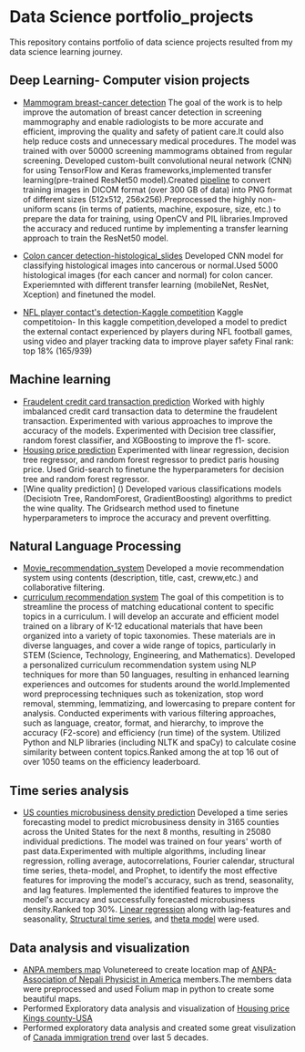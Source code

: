 # Data Science portfolio_projects
This repository contains portfolio of data science projects resulted from my data science learning journey.
## Deep Learning- Computer vision projects
* [Mammogram breast-cancer detection]()
The goal of the  work is to help improve  the automation of breast cancer detection in screening mammography and enable radiologists to be more accurate and efficient, improving the quality and safety of patient care.It could also help reduce costs and unnecessary medical procedures. The model was  trained with over 50000 screening mammograms obtained from regular screening. Developed custom-built convolutional neural network (CNN) for using TensorFlow and Keras frameworks,implemented transfer learning(pre-trained ResNet50 model).Created [pipeline](https://github.com/lchudal89/portfolio_projects/blob/main/Computer_vision/Breast_cancer_detection/dicom_to_png_pipeline.ipynb) to convert training images in DICOM format (over 300 GB of data) into PNG format of different sizes (512x512, 256x256).Preprocessed the highly non-uniform scans (in terms of patients, machine, exposure, size, etc.) to prepare the data for training, using OpenCV and PIL libraries.Improved the accuracy and reduced runtime by implementing a transfer learning approach to train the ResNet50 model.

* [Colon cancer detection-histological_slides](https://github.com/lchudal89/portfolio_projects/blob/main/Computer_vision/colon_cancer%20prediction/coloncancer-training.ipynb)
Developed CNN model for classifying histological images into cancerous or normal.Used 5000 histological images (for each cancer and normal) for colon cancer. Experiemnted with different transfer learning (mobileNet, ResNet, Xception) and finetuned the model. 
* [NFL player contact's detection-Kaggle competition](https://github.com/lchudal89/portfolio_projects/blob/main/Computer_vision/NFL_players_contact_detection/Contact-detection-kaggle.ipynb)
Kaggle competitoion- In this kaggle competition,developed a model to predict the external contact experienced by players during NFL football games, using video and player tracking data to improve player safety Final rank: top 18% (165/939)
## Machine learning
* [Fraudelent credit card transaction prediction](https://github.com/lchudal89/portfolio_projects/blob/main/Machine_learning_projects/Credit-card%20fraud%20detection.ipynb)
Worked with highly imbalanced credit card transaction data to determine the fraudelent transaction. Experimented with various approaches to improve the accuracy of the models. Experimented with Decision tree classifier, random forest classifier, and XGBoosting to improve the f1- score.
* [Housing price prediction](https://github.com/lchudal89/portfolio_projects/blob/main/Machine_learning_projects/paris-housing-prediction.ipynb)
Experimented with linear regression, decision tree regressor, and random forest regressor to predict paris housing price. Used Grid-search to finetune the hyperparameters for decision tree and random forest regressor.
* [Wine quality prediction] ()
Developed various classifications models (Decisiotn Tree, RandomForest, GradientBoosting) algorithms to predict the wine quality. The Gridsearch method used to finetune hyperparameters to improce the accuracy and prevent overfitting.

## Natural Language Processing
* [Movie_recommendation_system](https://github.com/lchudal89/portfolio_projects/blob/main/Natural_language_processing/movie-recommendation-system.ipynb)
Developed a movie recommendation system using contents (description, title, cast, creww,etc.) and collaborative filtering. 
* [curriculum recommendation system](https://github.com/lchudal89/portfolio_projects/blob/main/Natural_language_processing/curriculum-recommendation-system.ipynb)
The goal of this competition is to streamline the process of matching educational content to specific topics in a curriculum. I will develop an accurate and efficient model trained on a library of K-12 educational materials that have been organized into a variety of topic taxonomies. These materials are in diverse languages, and cover a wide range of topics, particularly in STEM (Science, Technology, Engineering, and Mathematics).
Developed a personalized curriculum recommendation system using NLP techniques for more than 50 languages, resulting in enhanced learning experiences and outcomes for students around the world.Implemented word preprocessing techniques such as tokenization, stop word removal, stemming, lemmatizing, and lowercasing to prepare content for analysis. Conducted experiments with various filtering approaches, such as language, creator, format, and hierarchy, to improve the accuracy (F2-score) and efficiency (run time) of the system. Utilized Python and NLP libraries (including NLTK and spaCy) to calculate cosine similarity between content topics.Ranked among the at top 16 out of over 1050 teams on the efficiency leaderboard.
## Time series analysis
* [US counties microbusiness density prediction](https://github.com/lchudal89/portfolio_projects/tree/main/Time_series_analysis)
Developed a time series forecasting model to predict microbusiness density in 3165 counties across the United States for the next 8 months, resulting in 25080 individual predictions. The model was trained on four years' worth of past data.Experimented with multiple algorithms, including linear regression, rolling average, autocorrelations, Fourier calendar, structural time series, theta-model, and Prophet, to identify the most effective features for improving the model's accuracy, such as trend, seasonality, and lag features. Implemented the identified features to improve the model's accuracy and successfully forecasted microbusiness density.Ranked top 30%.
[Linear regression](https://github.com/lchudal89/portfolio_projects/blob/main/Time_series_analysis/linear-regression-lag_features_train_test_split.ipynb) along with lag-features and seasonality, [Structural time series](https://github.com/lchudal89/portfolio_projects/blob/main/Time_series_analysis/GodaddyMBD_Structural_time_series.ipynb), and [theta model](https://github.com/lchudal89/portfolio_projects/blob/main/Time_series_analysis/GodaddyMBD_Theta%20model.ipynb) were used.
## Data analysis and visualization
* [ANPA members map](https://nbviewer.org/github/lchudal89/geomap/blob/main/anpa_members_map.ipynb)
Volunetereed to create location map of [ANPA-Association of Nepali Physicist in America](https://anpaglobal.org) members.The members data were preprocessed and  used Folium map in python to create some beautiful maps.
* Performed Exploratory data analysis and visualization of [Housing price Kings county-USA](https://github.com/lchudal89/portfolio_projects/blob/main/Data%20analysis%20and%20visualizations/House_Sales_in_King_Count_USA.ipynb)
* Performed exploratory data analysis and created some great visulization of [Canada immigration trend](https://github.com/lchudal89/portfolio_projects/blob/main/Data%20analysis%20and%20visualizations/Immigration_to_cananda.ipynb) over last 5 decades.
